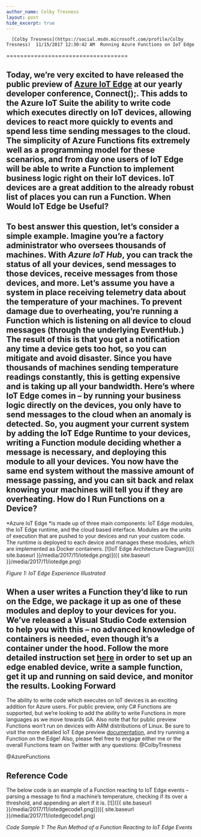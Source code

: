 ```yaml
---
author_name: Colby Tresness
layout: post
hide_excerpt: true
---
```

      [Colby Tresness](https://social.msdn.microsoft.com/profile/Colby Tresness)  11/15/2017 12:30:42 AM  Running Azure Functions on IoT Edge
===================================

 Today, we’re very excited to have released the public preview of [Azure IoT Edge](https://aka.ms/iot-connect-blog) at our yearly developer conference, Connect();. This adds to the Azure IoT Suite the ability to write code which executes directly on IoT devices, allowing devices to react more quickly to events and spend less time sending messages to the cloud. The simplicity of Azure Functions fits extremely well as a programming model for these scenarios, and from day one users of IoT Edge will be able to write a Function to implement business logic right on their IoT devices. IoT devices are a great addition to the already robust list of places you can run a Function. When Would IoT Edge be Useful?
------------------------------

 To best answer this question, let’s consider a simple example. Imagine you’re a factory administrator who oversees thousands of machines. With *Azure IoT Hub*, you can track the status of all your devices, send messages to those devices, receive messages from those devices, and more. Let’s assume you have a system in place receiving telemetry data about the temperature of your machines. To prevent damage due to overheating, you’re running a Function which is listening on all device to cloud messages (through the underlying EventHub.) The result of this is that you get a notification any time a device gets too hot, so you can mitigate and avoid disaster. Since you have thousands of machines sending temperature readings constantly, this is getting expensive and is taking up all your bandwidth. Here’s where IoT Edge comes in – by running your business logic directly on the devices, you only have to send messages to the cloud when an anomaly is detected. So, you augment your current system by adding the IoT Edge Runtime to your devices, writing a Function module deciding whether a message is necessary, and deploying this module to all your devices. You now have the same end system without the massive amount of message passing, and you can sit back and relax knowing your machines will tell you if they are overheating. How do I Run Functions on a Device?
-----------------------------------

 *Azure IoT Edge *is made up of three main components: IoT Edge modules, the IoT Edge runtime, and the cloud based interface. Modules are the units of execution that are pushed to your devices and run your custom code. The runtime is deployed to each device and manages these modules, which are implemented as Docker containers. [![IoT Edge Architecture Diagram]({{ site.baseurl }}/media/2017/11/iotedge.png)]({{ site.baseurl }}/media/2017/11/iotedge.png)

 *Figure 1: IoT Edge Experience Illustrated*

 When a user writes a Function they’d like to run on the Edge, we package it up as one of these modules and deploy to your devices for you. We’ve released a Visual Studio Code extension to help you with this – no advanced knowledge of containers is needed, even though it’s a container under the hood. Follow the more detailed instruction set [here](https://docs.microsoft.com/en-us/azure/iot-edge/tutorial-deploy-function) in order to set up an edge enabled device, write a sample function, get it up and running on said device, and monitor the results.  Looking Forward
---------------

 The ability to write code which executes on IoT devices is an exciting addition for Azure users. For public preview, only C# Functions are supported, but we’re looking to add the ability to write Functions in more languages as we move towards GA. Also note that for public preview Functions won’t run on devices with ARM distributions of Linux. Be sure to visit the more detailed IoT Edge preview [documentation](https://docs.microsoft.com/en-us/azure/iot-edge/), and try running a Function on the Edge! Also, please feel free to engage either me or the overall Functions team on Twitter with any questions: @ColbyTresness

 @AzureFunctions

 Reference Code
--------------

 The below code is an example of a Function reacting to IoT Edge events – parsing a message to find a machine’s temperature, checking if its over a threshold, and appending an alert if it is. [![]({{ site.baseurl }}/media/2017/11/iotedgecode1.png)]({{ site.baseurl }}/media/2017/11/iotedgecode1.png)

 *Code Sample 1: The Run Method of a Function Reacting to IoT Edge Events*

     